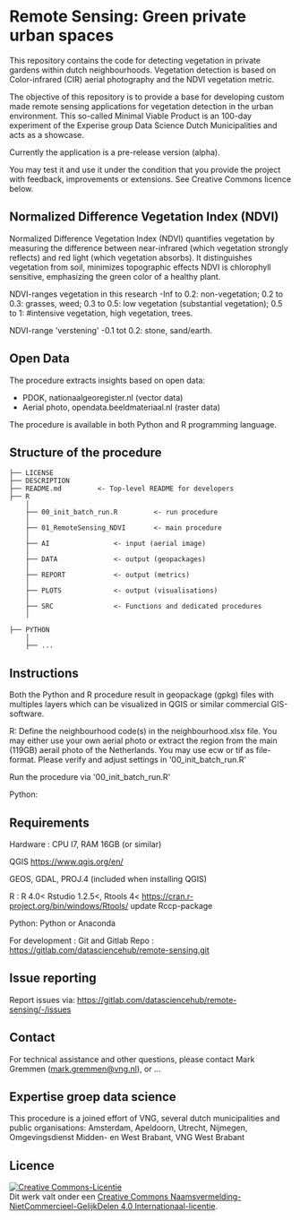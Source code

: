 # Remote Sensing: Green private urban spaces

This repository contains the code for detecting vegetation in private gardens within dutch neighbourhoods.
Vegetation detection is based on Color-infrared (CIR) aerial photography and the NDVI vegetation metric. 

The objective of this repository is to provide a base for developing custom made remote sensing applications for vegetation detection in the urban environment. 
This so-called Minimal Viable Product is an 100-day experiment of the Experise group Data Science Dutch Municipalities and acts as a showcase. 

Currently the application is a pre-release version (alpha).

You may test it and use it under the condition that you provide the project with feedback, improvements or extensions. See Creative Commons licence below. 

## Normalized Difference Vegetation Index (NDVI)

Normalized Difference Vegetation Index (NDVI) quantifies vegetation by measuring the difference between near-infrared (which vegetation strongly reflects) 
and red light (which vegetation absorbs). It distinguishes vegetation from soil, minimizes topographic effects
NDVI is chlorophyll sensitive, emphasizing the green color of a healthy plant.

NDVI-ranges vegetation in this research
       -Inf to 0.2: non-vegetation; 
        0.2 to 0.3: grasses, weed; 
        0.3 to 0.5: low vegetation (substantial vegetation); 
        0.5 to 1: #intensive vegetation, high vegetation, trees.

NDVI-range 'verstening'
       -0.1 tot 0.2: stone, sand/earth.

## Open Data
The procedure extracts insights based on open data:
- PDOK, nationaalgeoregister.nl (vector data)
- Aerial photo, opendata.beeldmateriaal.nl (raster data)

The procedure is available in both Python and R programming language.

## Structure of the procedure

```
├── LICENSE
├── DESCRIPTION
├── README.md         <- Top-level README for developers
├── R
	│
	├── 00_init_batch_run.R  	 	<- run procedure
	│
	├── 01_RemoteSensing_NDVI      	<- main procedure
	│
	├── AI				  <- input (aerial image)
	│
	├── DATA			  <- output (geopackages)
	│
	├── REPORT            <- output (metrics)
	│
	├── PLOTS             <- output (visualisations) 
	│	
	├── SRC               <- Functions and dedicated procedures
	│

├── PYTHON
    │
	├── ...

```

## Instructions

Both the Python and R procedure result in geopackage (gpkg) files with multiples layers which
can be visualized in QGIS or similar commercial GIS-software. 

R: Define the neighbourhood code(s) in the neighbourhood.xlsx file. 
You may either use your own aerial photo or extract the region
from the main (119GB) aerail photo of the Netherlands. You may 
use ecw or tif as file-format. Please verify and adjust settings in 
'00_init_batch_run.R'
 
Run the procedure via '00_init_batch_run.R'

Python:

## Requirements
Hardware : CPU I7, RAM 16GB (or similar)

QGIS
https://www.qgis.org/en/

GEOS, GDAL, PROJ.4 (included when installing QGIS)

R : 
R 4.0<
Rstudio 1.2.5<, 
Rtools 4<
https://cran.r-project.org/bin/windows/Rtools/
update Rccp-package 

Python:
Python or Anaconda 

For development : Git and Gitlab
Repo : https://gitlab.com/datasciencehub/remote-sensing.git

## Issue reporting
Report issues via:
https://gitlab.com/datasciencehub/remote-sensing/-/issues

## Contact
For technical assistance and other questions, please contact
Mark Gremmen (mark.gremmen@vng.nl), or ...

## Expertise groep data science
This procedure is a joined effort of VNG, several dutch municipalities and public organisations: Amsterdam, Apeldoorn, Utrecht, Nijmegen, Omgevingsdienst Midden- en West Brabant, VNG West Brabant

## Licence
<a rel="license" href="http://creativecommons.org/licenses/by-nc-sa/4.0/"><img alt="Creative Commons-Licentie" style="border-width:0" src="https://i.creativecommons.org/l/by-nc-sa/4.0/88x31.png" /></a><br />Dit werk valt onder een <a rel="license" href="http://creativecommons.org/licenses/by-nc-sa/4.0/">Creative Commons Naamsvermelding-NietCommercieel-GelijkDelen 4.0 Internationaal-licentie</a>.

